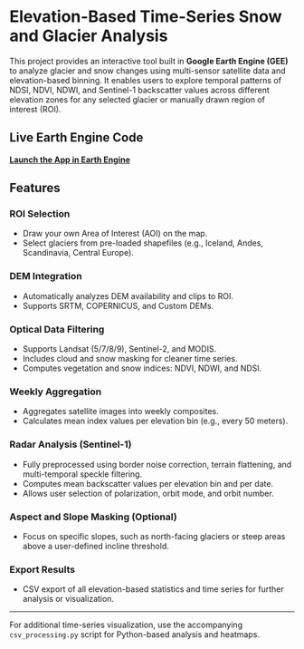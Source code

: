# Elevation-Based Time-Series Snow and Glacier Analysis

This project provides an interactive tool built in **Google Earth Engine (GEE)** to analyze glacier and snow changes using multi-sensor satellite data and elevation-based binning. It enables users to explore temporal patterns of NDSI, NDVI, NDWI, and Sentinel-1 backscatter values across different elevation zones for any selected glacier or manually drawn region of interest (ROI).

## Live Earth Engine Code

**[Launch the App in Earth Engine](https://code.earthengine.google.com/e22896c9346d3788282ba2363a5dd011)**

## Features

### ROI Selection

- Draw your own Area of Interest (AOI) on the map.
- Select glaciers from pre-loaded shapefiles (e.g., Iceland, Andes, Scandinavia, Central Europe).

### DEM Integration

- Automatically analyzes DEM availability and clips to ROI.
- Supports SRTM, COPERNICUS, and Custom DEMs.

### Optical Data Filtering

- Supports Landsat (5/7/8/9), Sentinel-2, and MODIS.
- Includes cloud and snow masking for cleaner time series.
- Computes vegetation and snow indices: NDVI, NDWI, and NDSI.

### Weekly Aggregation

- Aggregates satellite images into weekly composites.
- Calculates mean index values per elevation bin (e.g., every 50 meters).

### Radar Analysis (Sentinel-1)

- Fully preprocessed using border noise correction, terrain flattening, and multi-temporal speckle filtering.
- Computes mean backscatter values per elevation bin and per date.
- Allows user selection of polarization, orbit mode, and orbit number.

### Aspect and Slope Masking (Optional)

- Focus on specific slopes, such as north-facing glaciers or steep areas above a user-defined incline threshold.

### Export Results

- CSV export of all elevation-based statistics and time series for further analysis or visualization.

---

For additional time-series visualization, use the accompanying `csv_processing.py` script for Python-based analysis and heatmaps.

 
 
